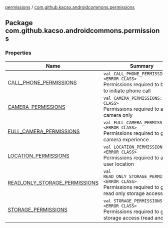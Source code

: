 [permissions](../index.md) / [com.github.kacso.androidcommons.permissions](.)

## Package com.github.kacso.androidcommons.permissions

### Properties

| Name | Summary |
|---|---|
| [CALL_PHONE_PERMISSIONS](-c-a-l-l_-p-h-o-n-e_-p-e-r-m-i-s-s-i-o-n-s.md) | `val CALL_PHONE_PERMISSIONS: <ERROR CLASS>`<br>Permissions required to be able to initiate phone call |
| [CAMERA_PERMISSIONS](-c-a-m-e-r-a_-p-e-r-m-i-s-s-i-o-n-s.md) | `val CAMERA_PERMISSIONS: <ERROR CLASS>`<br>Permissions required to access camera only |
| [FULL_CAMERA_PERMISSIONS](-f-u-l-l_-c-a-m-e-r-a_-p-e-r-m-i-s-s-i-o-n-s.md) | `val FULL_CAMERA_PERMISSIONS: <ERROR CLASS>`<br>Permissions required to get full camera experience |
| [LOCATION_PERMISSIONS](-l-o-c-a-t-i-o-n_-p-e-r-m-i-s-s-i-o-n-s.md) | `val LOCATION_PERMISSIONS: <ERROR CLASS>`<br>Permissions required to access user location |
| [READ_ONLY_STORAGE_PERMISSIONS](-r-e-a-d_-o-n-l-y_-s-t-o-r-a-g-e_-p-e-r-m-i-s-s-i-o-n-s.md) | `val READ_ONLY_STORAGE_PERMISSIONS: <ERROR CLASS>`<br>Permissions required to gain read only storage access |
| [STORAGE_PERMISSIONS](-s-t-o-r-a-g-e_-p-e-r-m-i-s-s-i-o-n-s.md) | `val STORAGE_PERMISSIONS: <ERROR CLASS>`<br>Permissions required to gain full storage access (read and write) |
